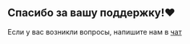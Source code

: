 ## Спасибо за вашу поддержку!❤️
Если у вас возникли вопросы, напишите нам в [чат](https://t.me/joinchat/7eL1O3NawhViOGQy)
